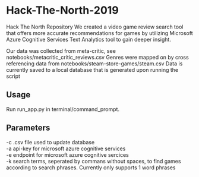 # Hack-The-North-2019
Hack The North Repository
We created a video game review search tool that offers more accurate recommendations for games by utilizing Microsoft Azure Cognitive Services Text Analytics tool to gain deeper insight.

Our data was collected from meta-critic, see notebooks/metacritic_critic_reviews.csv
Genres were mapped on by cross referencing data from notebooks/steam-store-games/steam.csv
Data is currently saved to a local database that is generated upon running the script

## Usage
Run run_app.py in terminal/command_prompt.

## Parameters
-c .csv file used to update database
<br>
-a api-key for microsoft azure cognitive services
<br>
-e endpoint for microsoft azure cognitive sercices
<br>
-k search terms, seperated by commans without spaces, to find games according to search phrases. Currently only supports 1 word phrases
